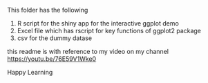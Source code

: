 This folder has the following 
1. R script for the shiny app for the interactive ggplot demo
2. Excel file which has rscript for key functions of ggplot2 package
3. csv for the dummy datase

this readme is with reference to my video on my channel 
https://youtu.be/76E59V1Wke0

Happy Learning


